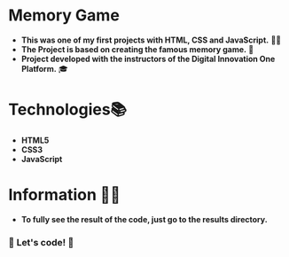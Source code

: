 # Memory Game 
* **This was one of my first projects with HTML, CSS and JavaScript.** 👨‍💻 
* **The Project is based on creating the famous memory game.** 🐍
* **Project developed with the instructors of the Digital Innovation One Platform.** 🎓

# Technologies📚
* **HTML5** 
* **CSS3** 
* **JavaScript** 

# Information 🐱‍💻
* **To fully see the result of the code, just go to the results directory.**

### 🚀 **Let's code!** 🚀
